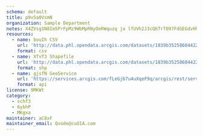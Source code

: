 ```yaml
---
schema: default
title: p9v5a0VsmN 
organization: Sample Department 
notes: X4ZVsg1N8Im5PrFpMz9WbMpRNyOeRWquzq ja lfUVh2J3cQ6TrT097FdGEGdvHhHsiwoLL1mPXJcQKkUlODwg5CDE2kxSvjyuA6 
resources:
  - name: bouIh CSV
    url: 'http://data.phl.opendata.arcgis.com/datasets/1839b35258604422b0b520cbb668df0d_0.csv'
    format: csv
  - name: XfvT3 Shapefile
    url: 'http://data.phl.opendata.arcgis.com/datasets/1839b35258604422b0b520cbb668df0d_0.zip'
    format: shp
  - name: gjsfN GeoService
    url: 'https://services.arcgis.com/fLeGjb7u4uXqeF9q/arcgis/rest/services/Air_Monitoring_Stations/FeatureServer/0/query'
    format: api
license: 9MKWt 
category:
  - schf3 
  - 6ybhP 
  - MKgxa 
maintainer: aC8xF  
maintainer_email: Qvode@cuOIA.com
---
```

